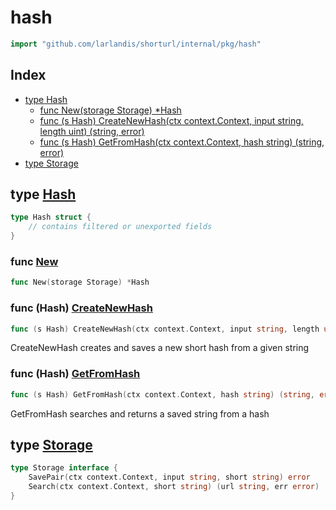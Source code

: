 # hash

```go
import "github.com/larlandis/shorturl/internal/pkg/hash"
```

## Index

- [type Hash](<#type-hash>)
  - [func New(storage Storage) *Hash](<#func-new>)
  - [func (s Hash) CreateNewHash(ctx context.Context, input string, length uint) (string, error)](<#func-hash-createnewhash>)
  - [func (s Hash) GetFromHash(ctx context.Context, hash string) (string, error)](<#func-hash-getfromhash>)
- [type Storage](<#type-storage>)


## type [Hash](<https://github.com/larlandis/shorturl/blob/main/api/internal/pkg/hash/shorturl.go#L11-L13>)

```go
type Hash struct {
    // contains filtered or unexported fields
}
```

### func [New](<https://github.com/larlandis/shorturl/blob/main/api/internal/pkg/hash/shorturl.go#L43>)

```go
func New(storage Storage) *Hash
```

### func \(Hash\) [CreateNewHash](<https://github.com/larlandis/shorturl/blob/main/api/internal/pkg/hash/shorturl.go#L21>)

```go
func (s Hash) CreateNewHash(ctx context.Context, input string, length uint) (string, error)
```

CreateNewHash creates and saves a new short hash from a given string

### func \(Hash\) [GetFromHash](<https://github.com/larlandis/shorturl/blob/main/api/internal/pkg/hash/shorturl.go#L30>)

```go
func (s Hash) GetFromHash(ctx context.Context, hash string) (string, error)
```

GetFromHash searches and returns a saved string from a hash

## type [Storage](<https://github.com/larlandis/shorturl/blob/main/api/internal/pkg/hash/shorturl.go#L14-L17>)

```go
type Storage interface {
    SavePair(ctx context.Context, input string, short string) error
    Search(ctx context.Context, short string) (url string, err error)
}
```